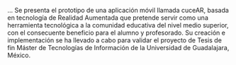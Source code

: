 ...
Se presenta el prototipo de una aplicación móvil llamada cuceAR, basada en tecnología de Realidad Aumentada que pretende servir como una herramienta tecnológica a la comunidad educativa del nivel medio superior, con el consecuente beneficio para el alumno y profesorado. Su creación e implementación se ha llevado a cabo para validar el proyecto de Tesis de fin Máster de Tecnologías de Información de la Universidad de Guadalajara, México. 
